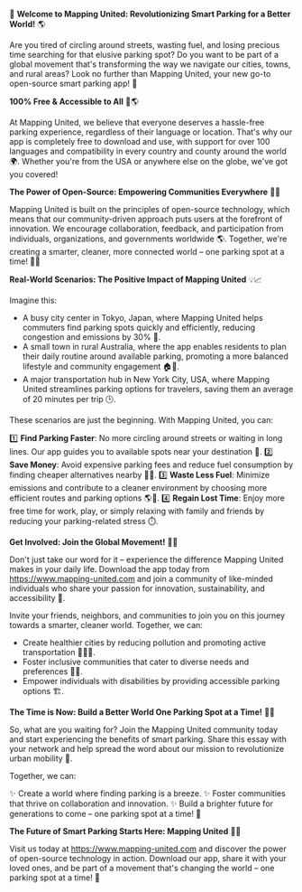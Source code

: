 🚀 **Welcome to Mapping United: Revolutionizing Smart Parking for a Better World!** 🌎

Are you tired of circling around streets, wasting fuel, and losing precious time searching for that elusive parking spot? Do you want to be part of a global movement that's transforming the way we navigate our cities, towns, and rural areas? Look no further than Mapping United, your new go-to open-source smart parking app! 🤩

**100% Free & Accessible to All** 💸🌎

At Mapping United, we believe that everyone deserves a hassle-free parking experience, regardless of their language or location. That's why our app is completely free to download and use, with support for over 100 languages and compatibility in every country and county around the world 🌍. Whether you're from the USA or anywhere else on the globe, we've got you covered!

**The Power of Open-Source: Empowering Communities Everywhere** 💪🌟

Mapping United is built on the principles of open-source technology, which means that our community-driven approach puts users at the forefront of innovation. We encourage collaboration, feedback, and participation from individuals, organizations, and governments worldwide 🌎. Together, we're creating a smarter, cleaner, more connected world – one parking spot at a time! 🚗💚

**Real-World Scenarios: The Positive Impact of Mapping United** 💡📈

Imagine this:

* A busy city center in Tokyo, Japan, where Mapping United helps commuters find parking spots quickly and efficiently, reducing congestion and emissions by 30% 🌳.
* A small town in rural Australia, where the app enables residents to plan their daily routine around available parking, promoting a more balanced lifestyle and community engagement 🏠👥.
* A major transportation hub in New York City, USA, where Mapping United streamlines parking options for travelers, saving them an average of 20 minutes per trip 🕒.

These scenarios are just the beginning. With Mapping United, you can:

1️⃣ **Find Parking Faster**: No more circling around streets or waiting in long lines. Our app guides you to available spots near your destination 📍.
2️⃣ **Save Money**: Avoid expensive parking fees and reduce fuel consumption by finding cheaper alternatives nearby 💸🚗.
3️⃣ **Waste Less Fuel**: Minimize emissions and contribute to a cleaner environment by choosing more efficient routes and parking options 🌎💨.
4️⃣ **Regain Lost Time**: Enjoy more free time for work, play, or simply relaxing with family and friends by reducing your parking-related stress ⏱️.

**Get Involved: Join the Global Movement!** 🌟👥

Don't just take our word for it – experience the difference Mapping United makes in your daily life. Download the app today from https://www.mapping-united.com and join a community of like-minded individuals who share your passion for innovation, sustainability, and accessibility 📲.

Invite your friends, neighbors, and communities to join you on this journey towards a smarter, cleaner world. Together, we can:

* Create healthier cities by reducing pollution and promoting active transportation 🌳🚴‍♀️.
* Foster inclusive communities that cater to diverse needs and preferences 👥💬.
* Empower individuals with disabilities by providing accessible parking options 🏗️.

**The Time is Now: Build a Better World One Parking Spot at a Time!** 💪🔜

So, what are you waiting for? Join the Mapping United community today and start experiencing the benefits of smart parking. Share this essay with your network and help spread the word about our mission to revolutionize urban mobility 🌟.

Together, we can:

✨ Create a world where finding parking is a breeze.
✨ Foster communities that thrive on collaboration and innovation.
✨ Build a brighter future for generations to come – one parking spot at a time! 💚

**The Future of Smart Parking Starts Here: Mapping United** 🌟🔜

Visit us today at https://www.mapping-united.com and discover the power of open-source technology in action. Download our app, share it with your loved ones, and be part of a movement that's changing the world – one parking spot at a time! 💪
